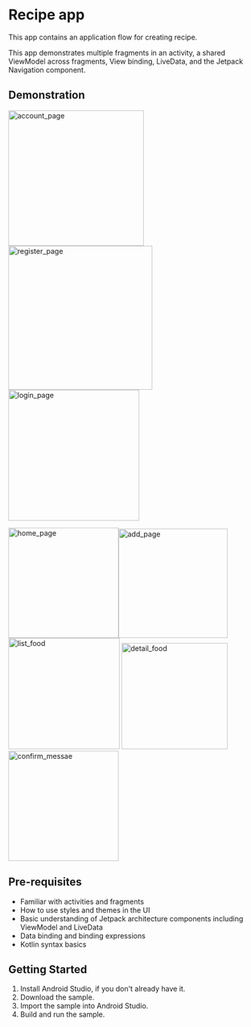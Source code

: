 Recipe app
=================================

This app contains an application flow for creating recipe.

This app demonstrates multiple fragments in an activity, a shared ViewModel across fragments,
View binding, LiveData, and the Jetpack Navigation component.


Demonstration
--------------
<img width="269" alt="account_page" src="https://github.com/YapChenLeong/RecipeApp/assets/18753613/82594d5d-1419-43ab-b3b0-c85fa5e7519f"><img width="286" alt="register_page" src="https://github.com/YapChenLeong/RecipeApp/assets/18753613/363c8e95-044d-4b6c-8e2f-966a1756eefd"><img width="260" alt="login_page" src="https://github.com/YapChenLeong/RecipeApp/assets/18753613/875fb36e-d5e1-45c5-b43a-4da1556ad78c">

<img width="219" alt="home_page" src="https://github.com/YapChenLeong/RecipeApp/assets/18753613/5cb5554f-b9f0-4465-bd76-560b00787a93"><img width="217" alt="add_page" src="https://github.com/YapChenLeong/RecipeApp/assets/18753613/1938ddcb-799c-462c-b09e-130fb9fa93da"><img width="221" alt="list_food" src="https://github.com/YapChenLeong/RecipeApp/assets/18753613/e3380b55-3660-4e76-94a1-1ab68605c898">
<img width="211" alt="detail_food" src="https://github.com/YapChenLeong/RecipeApp/assets/18753613/f7d931fd-fd30-47da-b284-d8c8cbea8cf7"><img width="219" alt="confirm_messae" src="https://github.com/YapChenLeong/RecipeApp/assets/18753613/ed630032-d1ae-4e9d-a04f-080fc8a40c87">







Pre-requisites
--------------
* Familiar with activities and fragments
* How to use styles and themes in the UI
* Basic understanding of Jetpack architecture components including ViewModel and LiveData
* Data binding and binding expressions
* Kotlin syntax basics


Getting Started
---------------
1. Install Android Studio, if you don't already have it.
2. Download the sample.
3. Import the sample into Android Studio.
4. Build and run the sample.
